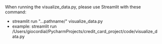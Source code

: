 When running the visualize_data.py, please use Streamlit with these command:
- streamlit run "...pathname/" visualize_data.py
- example: streamlit run /Users/giocordial/PycharmProjects/credit_card_project/code/visualize_data.py

